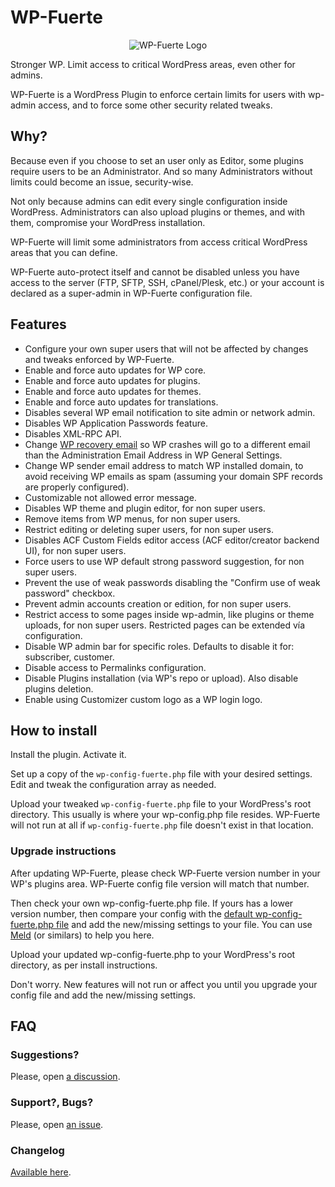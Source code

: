 # WP-Fuerte

<p align="center">
	<img src="https://github.com/TCattd/WP-Fuerte/blob/master/assets-wp-repo/icon-256x256.png?raw=true" alt="WP-Fuerte Logo" />
</p>

Stronger WP. Limit access to critical WordPress areas, even other for admins.

WP-Fuerte is a WordPress Plugin to enforce certain limits for users with wp-admin access, and to force some other security related tweaks.

## Why?

Because even if you choose to set an user only as Editor, some plugins require users to be an Administrator. And so many Administrators without limits could become an issue, security-wise.

Not only because admins can edit every single configuration inside WordPress. Administrators can also upload plugins or themes, and with them, compromise your WordPress installation.

WP-Fuerte will limit some administrators from access critical WordPress areas that you can define.

WP-Fuerte auto-protect itself and cannot be disabled unless you have access to the server (FTP, SFTP, SSH, cPanel/Plesk, etc.) or your account is declared as a super-admin in WP-Fuerte configuration file.

## Features

- Configure your own super users that will not be affected by changes and tweaks enforced by WP-Fuerte.
- Enable and force auto updates for WP core.
- Enable and force auto updates for plugins.
- Enable and force auto updates for themes.
- Enable and force auto updates for translations.
- Disables several WP email notification to site admin or network admin.
- Disables WP Application Passwords feature.
- Disables XML-RPC API.
- Change [WP recovery email](https://make.wordpress.org/core/2019/04/16/fatal-error-recovery-mode-in-5-2/) so WP crashes will go to a different email than the Administration Email Address in WP General Settings.
- Change WP sender email address to match WP installed domain, to avoid receiving WP emails as spam (assuming your domain SPF records are properly configured).
- Customizable not allowed error message.
- Disables WP theme and plugin editor, for non super users.
- Remove items from WP menus, for non super users.
- Restrict editing or deleting super users, for non super users.
- Disables ACF Custom Fields editor access (ACF editor/creator backend UI), for non super users.
- Force users to use WP default strong password suggestion, for non super users.
- Prevent the use of weak passwords disabling the "Confirm use of weak password" checkbox.
- Prevent admin accounts creation or edition, for non super users.
- Restrict access to some pages inside wp-admin, like plugins or theme uploads, for non super users. Restricted pages can be extended vía configuration.
- Disable WP admin bar for specific roles. Defaults to disable it for: subscriber, customer.
- Disable access to Permalinks configuration.
- Disable Plugins installation (via WP's repo or upload). Also disable plugins deletion.
- Enable using Customizer custom logo as a WP login logo.

## How to install

Install the plugin. Activate it.

Set up a copy of the ```wp-config-fuerte.php``` file with your desired settings. Edit and tweak the configuration array as needed.

Upload your tweaked ```wp-config-fuerte.php``` file to your WordPress's root directory. This usually is where your wp-config.php file resides. WP-Fuerte will not run at all if ```wp-config-fuerte.php``` file doesn't exist in that location.

### Upgrade instructions

After updating WP-Fuerte, please check WP-Fuerte version number in your WP's plugins area. WP-Fuerte config file version will match that number.

Then check your own wp-config-fuerte.php file. If yours has a lower version number, then compare your config with the [default wp-config-fuerte.php file](https://github.com/TCattd/WP-Fuerte/blob/master/wp-config-fuerte.php) and add the new/missing settings to your file. You can use [Meld](https://meldmerge.org/) (or similars) to help you here.

Upload your updated wp-config-fuerte.php to your WordPress's root directory, as per install instructions.

Don't worry. New features will not run or affect you until you upgrade your config file and add the new/missing settings.

## FAQ
### Suggestions?

Please, open [a discussion](https://github.com/TCattd/WP-Fuerte/discussions).

### Support?, Bugs?

Please, open [an issue](https://github.com/TCattd/WP-Fuerte/issues).

### Changelog

[Available here](https://github.com/TCattd/WP-Fuerte/blob/master/CHANGELOG.md).

